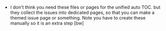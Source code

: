 - I don't think you need these files or pages for the unified auto TOC. but they collect the issues into dedicated pages, so that you can make a themed issue page or something. Note you have to create these manually so it is an extra step [bw]
